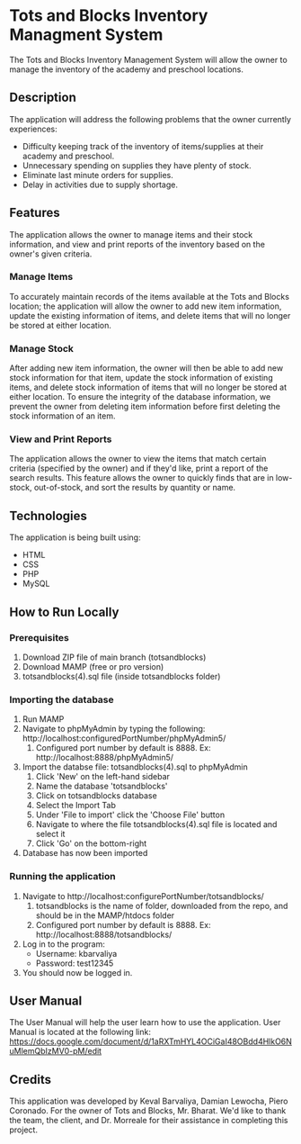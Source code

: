 # Tots and Blocks Inventory Managment System
The Tots and Blocks Inventory Management System will allow the owner
to manage the inventory of the academy and preschool locations.

## Description
The application will address the following problems that the owner currently experiences:
* Difficulty keeping track of the inventory of items/supplies at their academy and preschool.
* Unnecessary spending on supplies they have plenty of stock.
* Eliminate last minute orders for supplies.
* Delay in activities due to supply shortage.

## Features
The application allows the owner to manage items and their stock information, and view and print
reports of the inventory based on the owner's given criteria.

### Manage Items
To accurately maintain records of the items available at the Tots and Blocks location; the application
will allow the owner to add new item information, update the existing information of items, and delete items that
will no longer be stored at either location. 

### Manage Stock
After adding new item information, the owner will then be able to add new stock information for that item,
update the stock information of existing items, and delete stock information of items that will no longer
be stored at either location. To ensure the integrity of the database information, we prevent the owner
from deleting item information before first deleting the stock information of an item.

### View and Print Reports
The application allows the owner to view the items that match certain criteria (specified by the owner) and if they'd like,
print a report of the search results. This feature allows the owner to quickly finds that are in low-stock, out-of-stock, and sort the results by quantity or name.

## Technologies
The application is being built using:
* HTML
* CSS
* PHP
* MySQL

## How to Run Locally
### Prerequisites 
1. Download ZIP file of main branch (totsandblocks)
2. Download MAMP (free or pro version)
3. totsandblocks(4).sql file (inside totsandblocks folder)

### Importing the database
1. Run MAMP
2. Navigate to phpMyAdmin by typing the following: http://localhost:configuredPortNumber/phpMyAdmin5/
    1. Configured port number by default is 8888. Ex: http://localhost:8888/phpMyAdmin5/
3. Import the databse file: totsandblocks(4).sql to phpMyAdmin
    1. Click 'New' on the left-hand sidebar
    2. Name the database 'totsandblocks'
    3. Click on totsandblocks database
    4. Select the Import Tab
    5. Under 'File to import' click the 'Choose File' button
    6. Navigate to where the file totsandblocks(4).sql file is located and select it
    7. Click 'Go' on the bottom-right
4. Database has now been imported

### Running the application
1. Navigate to http://localhost:configurePortNumber/totsandblocks/
    1. totsandblocks is the name of folder, downloaded from the repo, and should be in the MAMP/htdocs folder
    2. Configured port number by default is 8888. Ex: http://localhost:8888/totsandblocks/
2. Log in to the program:
    * Username: kbarvaliya
    * Password: test12345
3. You should now be logged in.

## User Manual
The User Manual will help the user learn how to use the application. 
User Manual is located at the following link:
https://docs.google.com/document/d/1aRXTmHYL4OCiGaI48OBdd4HlkO6NuMlemQbIzMV0-pM/edit 

## Credits
This application was developed by Keval Barvaliya, Damian Lewocha, Piero Coronado.
For the owner of Tots and Blocks, Mr. Bharat.
We'd like to thank the team, the client, and Dr. Morreale for their assistance in completing this project.
